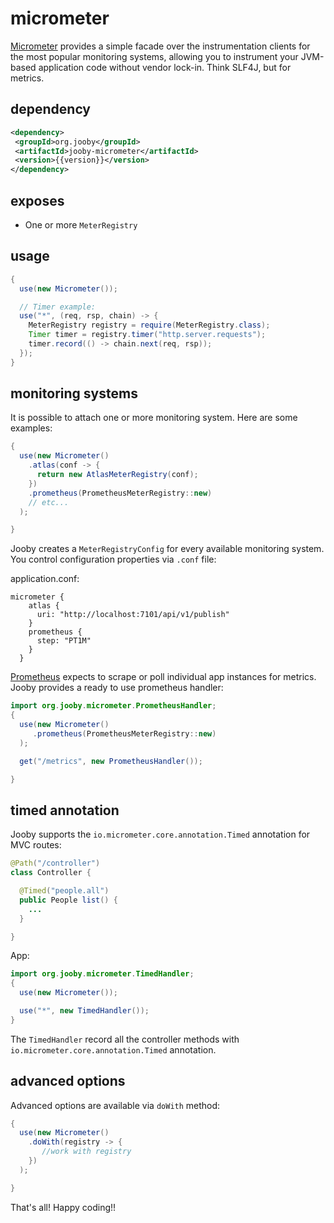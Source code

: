 # micrometer

<a href="https://micrometer.io/">Micrometer</a> provides a simple facade over the instrumentation clients for the most popular monitoring systems, allowing you to instrument your JVM-based application code without vendor lock-in. Think SLF4J, but for metrics.

## dependency

```xml
<dependency>
 <groupId>org.jooby</groupId>
 <artifactId>jooby-micrometer</artifactId>
 <version>{{version}}</version>
</dependency>
```

## exposes

* One or more ```MeterRegistry``` 

## usage

```java
{
  use(new Micrometer());

  // Timer example:
  use("*", (req, rsp, chain) -> {
    MeterRegistry registry = require(MeterRegistry.class);
    Timer timer = registry.timer("http.server.requests");
    timer.record(() -> chain.next(req, rsp));
  });
}
```

## monitoring systems

It is possible to attach one or more monitoring system. Here are some examples:

```java
{
  use(new Micrometer()
    .atlas(conf -> {
      return new AtlasMeterRegistry(conf);
    })
    .prometheus(PrometheusMeterRegistry::new)
    // etc...
  );

}
```

Jooby creates a ```MeterRegistryConfig``` for every available monitoring system. You control configuration properties via ```.conf``` file:

application.conf:

```
micrometer {
    atlas {
      uri: "http://localhost:7101/api/v1/publish"
    }
    prometheus {
      step: "PT1M"
    }
  }

```

<a href="https://prometheus.io/">Prometheus</a> expects to scrape or poll individual app instances for metrics. Jooby provides a ready to use prometheus handler:

```java
import org.jooby.micrometer.PrometheusHandler;
{
  use(new Micrometer()
     .prometheus(PrometheusMeterRegistry::new)
  );

  get("/metrics", new PrometheusHandler());

}
```

## timed annotation

Jooby supports the ```io.micrometer.core.annotation.Timed``` annotation for MVC routes:

```java
@Path("/controller")
class Controller {

  @Timed("people.all")
  public People list() {
    ...
  }

}
```

App: 

```java
import org.jooby.micrometer.TimedHandler;
{
  use(new Micrometer());

  use("*", new TimedHandler());
}
```

The ```TimedHandler``` record all the controller methods with ```io.micrometer.core.annotation.Timed``` annotation.

## advanced options

Advanced options are available via ```doWith``` method:

```java
{
  use(new Micrometer()
    .doWith(registry -> {
       //work with registry
    })
  );

}
```

That's all! Happy coding!!

